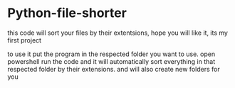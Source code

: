 # Python-file-shorter
this code will sort your files by their extentsions, hope you will like it, its my first project


to use it put the program in the respected folder you want to use.
open powershell run the code and it will automatically sort everything in that respected folder by their extensions. and will also create new folders for you
